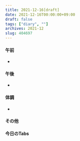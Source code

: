 ```yaml
---
title: 2021-12-16[draft]
date: 2021-12-16T00:00:00+09:00
draft: false
tags: ["diary", ""]
archives: 2021-12
slug: 404697
---
```

#### 午前
- 
#### 午後
- 
#### 体調
- 
#### その他
#### 今日のTabs